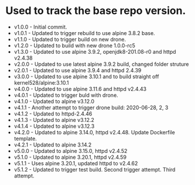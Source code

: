 # Used to track the base repo version.
* v1.0.0 - Initial commit.
* v1.0.1 - Updated to trigger rebuild to use alpine 3.8.2 base.
* v1.1.0 - Updated to trigger build on new drone.
* v1.2.0 - Updated to build with new drone 1.0.0-rc5
* v1.3.0 - Updated to use alpine 3.9.2, openjdk8-201.08-r0 and httpd v2.4.38
* v2.0.0 - Updated to use latest alpine 3.9.2 build, changed folder struture
* v2.0.1 - Updated to use alpine 3.9.4 and httpd 2.4.39
* v3.0.0 - Updated to use alpine 3.10.1 and to build straight off kernel528/alpine:3.10.1
* v4.0.0 - Updated to use alpine 3.11.6 and httpd v2.4.43
* v4.0.1 - Updated to trigger buld with drone.
* v4.1.0 - Updated to alpine v3.12.0
* v4.1.1 - Another attempt to trigger drone build: 2020-06-28, 2, 3
* v4.1.2 - Updated to httpd-2.4.46
* v4.1.3 - Updated to alpine v3.12.2
* v4.1.4 - Updated to alpine v3.12.3
* v4.2.0 - Updated to alpine 3.14.0, httpd v2.4.48.  Update Dockerfile template.
* v4.2.1 - Updated to alpine 3.14.2
* v5.0.0 - Updated to alpine 3.15.0, httpd v2.4.52
* v5.1.0 - Updated to alpine 3.20.1, httpd v2.4.59
* v5.1.1 - Uses alpine 3.20.1, updated httpd to v2.4.62
* v5.1.2 - Updated to trigger test build.  Second trigger attempt.  Third attempt.